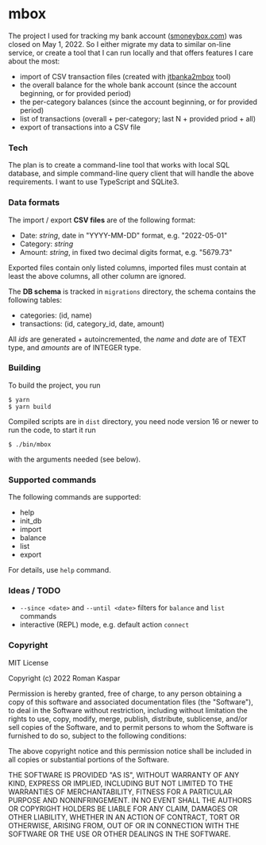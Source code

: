 # mbox

The project I used for tracking my bank account ([smoneybox.com](https://smoneybox.com/)) was closed on May 1, 2022. So I either migrate my data to similar on-line service, or create a tool that I can run locally and that offers features I care about the most:
* import of CSV transaction files (created with [jtbanka2mbox](https://github.com/roman-kaspar/jtbanka2mbox) tool)
* the overall balance for the whole bank account (since the account beginning, or for provided period)
* the per-category balances (since the account beginning, or for provided period)
* list of transactions (overall + per-category; last N + provided priod + all)
* export of transactions into a CSV file

### Tech

The plan is to create a command-line tool that works with local SQL database, and simple command-line query client that will handle the above requirements. I want to use TypeScript and SQLite3.

### Data formats

The import / export **CSV files** are of the following format:
* Date: _string_, date in "YYYY-MM-DD" format, e.g. "2022-05-01"
* Category: _string_
* Amount: _string_, in fixed two decimal digits format, e.g. "5679.73"

Exported files contain only listed columns, imported files must contain at least the above columns, all other column are ignored.

The **DB schema** is tracked in `migrations` directory, the schema contains the following tables:
* categories: (id, name)
* transactions: (id, category_id, date, amount)

All _ids_ are generated + autoincremented, the _name_ and _date_ are of TEXT type, and _amounts_ are of INTEGER type.

### Building

To build the project, you run
```
$ yarn
$ yarn build
```

Compiled scripts are in `dist` directory, you need node version 16 or newer to run the code, to start it run
```
$ ./bin/mbox
```
with the arguments needed (see below).

### Supported commands

The following commands are supported:
* help
* init_db
* import
* balance
* list
* export

For details, use `help` command.

### Ideas / TODO

* `--since <date>` and `--until <date>` filters for `balance` and `list` commands
* interactive (REPL) mode, e.g. default action `connect`

### Copyright

MIT License

Copyright (c) 2022 Roman Kaspar

Permission is hereby granted, free of charge, to any person obtaining a copy
of this software and associated documentation files (the "Software"), to deal
in the Software without restriction, including without limitation the rights
to use, copy, modify, merge, publish, distribute, sublicense, and/or sell
copies of the Software, and to permit persons to whom the Software is
furnished to do so, subject to the following conditions:

The above copyright notice and this permission notice shall be included in all
copies or substantial portions of the Software.

THE SOFTWARE IS PROVIDED "AS IS", WITHOUT WARRANTY OF ANY KIND, EXPRESS OR
IMPLIED, INCLUDING BUT NOT LIMITED TO THE WARRANTIES OF MERCHANTABILITY,
FITNESS FOR A PARTICULAR PURPOSE AND NONINFRINGEMENT. IN NO EVENT SHALL THE
AUTHORS OR COPYRIGHT HOLDERS BE LIABLE FOR ANY CLAIM, DAMAGES OR OTHER
LIABILITY, WHETHER IN AN ACTION OF CONTRACT, TORT OR OTHERWISE, ARISING FROM,
OUT OF OR IN CONNECTION WITH THE SOFTWARE OR THE USE OR OTHER DEALINGS IN THE
SOFTWARE.
